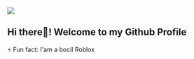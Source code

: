<img src="C:\Users\ASUS\OneDrive\Desktop\iVee1234\img\Black and White PC Wallpaper 4K.jpeg">

## Hi there👋! Welcome to my Github Profile

⚡ Fun fact: I'am a bocil Roblox

<!--
**iVee1234/iVee1234** is a ✨ _special_ ✨ repository because its `README.md` (this file) appears on your GitHub profile.

Here are some ideas to get you started:

- 🔭 I’m currently working on ...
- 🌱 I’m currently learning ...
- 👯 I’m looking to collaborate on ...
- 🤔 I’m looking for help with ...
- 💬 Ask me about ...
- 📫 How to reach me: ...
- 😄 Pronouns: ...
- ⚡ Fun fact: I'am a bocil Roblox
-->
